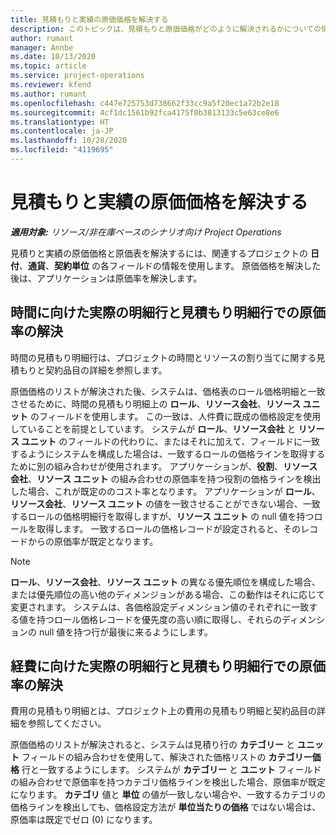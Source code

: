 ```yaml
---
title: 見積もりと実績の原価価格を解決する
description: このトピックは、見積もりと原価価格がどのように解決されるかについての情報を提供します。
author: rumant
manager: Annbe
ms.date: 10/13/2020
ms.topic: article
ms.service: project-operations
ms.reviewer: kfend
ms.author: rumant
ms.openlocfilehash: c447e725753d738662f33cc9a5f20ec1a72b2e18
ms.sourcegitcommit: 4cf1dc1561b92fca4175f0b3813133c5e63ce8e6
ms.translationtype: HT
ms.contentlocale: ja-JP
ms.lasthandoff: 10/28/2020
ms.locfileid: "4119695"
---
```

# <a name="resolving-cost-prices-for-estimates-and-actuals"></a>見積もりと実績の原価価格を解決する

_**適用対象:** リソース/非在庫ベースのシナリオ向け Project Operations_

見積りと実績の原価価格と原価表を解決するには、関連するプロジェクトの **日付**、**通貨**、**契約単位** の各フィールドの情報を使用します。 原価価格を解決した後は、アプリケーションは原価率を解決します。

## <a name="resolving-cost-rates-on-actual-and-estimate-lines-for-time"></a>時間に向けた実際の明細行と見積もり明細行での原価率の解決

時間の見積もり明細行は、プロジェクトの時間とリソースの割り当てに関する見積もりと契約品目の詳細を参照します。

原価価格のリストが解決された後、システムは、価格表のロール価格明細と一致させるために、時間の見積もり明細上の **ロール**、**リソース会社**、**リソース ユニット** のフィールドを使用します。 この一致は、人件費に既成の価格設定を使用していることを前提としています。 システムが **ロール**、**リソース会社** と **リソース ユニット** のフィールドの代わりに、またはそれに加えて、フィールドに一致するようにシステムを構成した場合は、一致するロールの価格ラインを取得するために別の組み合わせが使用されます。 アプリケーションが、**役割**、**リソース会社**、**リソース ユニット** の組み合わせの原価率を持つ役割の価格ラインを検出した場合、これが既定ののコスト率となります。 アプリケーションが **ロール**、**リソース会社**、**リソース ユニット** の値を一致させることができない場合、一致するロールの価格明細行を取得しますが、**リソース ユニット** の null 値を持つロールを取得します。 一致するロールの価格レコードが設定されると、そのレコードからの原価率が既定となります。 

> [!NOTE]
> **ロール**、**リソース会社**、**リソース ユニット** の異なる優先順位を構成した場合、または優先順位の高い他のディメンジョンがある場合、この動作はそれに応じて変更されます。 システムは、各価格設定ディメンション値のそれぞれに一致する値を持つロール価格レコードを優先度の高い順に取得し、それらのディメンションの null 値を持つ行が最後に来るようにします。

## <a name="resolving-cost-rates-on-actual-and-estimate-lines-for-expense"></a>経費に向けた実際の明細行と見積もり明細行での原価率の解決

費用の見積もり明細とは、プロジェクト上の費用の見積もり明細と契約品目の詳細を参照してください。

原価価格のリストが解決されると、システムは見積り行の **カテゴリー** と **ユニット** フィールドの組み合わせを使用して、解決された価格リストの **カテゴリー価格** 行と一致するようにします。 システムが **カテゴリー** と **ユニット** フィールドの組み合わせで原価率を持つカテゴリ価格ラインを検出した場合、原価率が既定になります。 **カテゴリ** 値と **単位** の値が一致しない場合や、一致するカテゴリの価格ラインを検出しても、価格設定方法が **単位当たりの価格** ではない場合は、原価率は既定でゼロ (0) になります。
